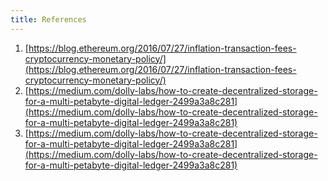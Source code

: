 ```yaml
---
title: References
---
```


1. [https://blog.ethereum.org/2016/07/27/inflation-transaction-fees-cryptocurrency-monetary-policy/](https://blog.ethereum.org/2016/07/27/inflation-transaction-fees-cryptocurrency-monetary-policy/)
2. [https://medium.com/dolly-labs/how-to-create-decentralized-storage-for-a-multi-petabyte-digital-ledger-2499a3a8c281](https://medium.com/dolly-labs/how-to-create-decentralized-storage-for-a-multi-petabyte-digital-ledger-2499a3a8c281)
3. [https://medium.com/dolly-labs/how-to-create-decentralized-storage-for-a-multi-petabyte-digital-ledger-2499a3a8c281](https://medium.com/dolly-labs/how-to-create-decentralized-storage-for-a-multi-petabyte-digital-ledger-2499a3a8c281)
